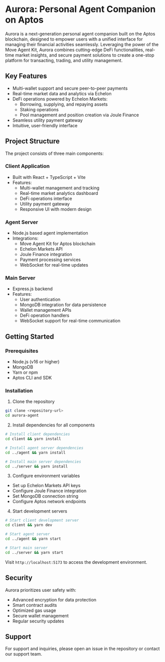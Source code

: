 # Aurora: Personal Agent Companion on Aptos

Aurora is a next-generation personal agent companion built on the Aptos blockchain, designed to empower users with a unified interface for managing their financial activities seamlessly. Leveraging the power of the Move Agent Kit, Aurora combines cutting-edge DeFi functionalities, real-time market insights, and secure payment solutions to create a one-stop platform for transacting, trading, and utility management.

## Key Features

- Multi-wallet support and secure peer-to-peer payments
- Real-time market data and analytics via Echelon
- DeFi operations powered by Echelon Markets:
  - Borrowing, supplying, and repaying assets
  - Staking operations
  - Pool management and position creation via Joule Finance
- Seamless utility payment gateway
- Intuitive, user-friendly interface

## Project Structure

The project consists of three main components:

### Client Application
- Built with React + TypeScript + Vite
- Features:
  - Multi-wallet management and tracking
  - Real-time market analytics dashboard
  - DeFi operations interface
  - Utility payment gateway
  - Responsive UI with modern design

### Agent Server
- Node.js based agent implementation
- Integrations:
  - Move Agent Kit for Aptos blockchain
  - Echelon Markets API
  - Joule Finance integration
  - Payment processing services
  - WebSocket for real-time updates

### Main Server
- Express.js backend
- Features:
  - User authentication
  - MongoDB integration for data persistence
  - Wallet management APIs
  - DeFi operation handlers
  - WebSocket support for real-time communication

## Getting Started

### Prerequisites
- Node.js (v16 or higher)
- MongoDB
- Yarn or npm
- Aptos CLI and SDK

### Installation

1. Clone the repository
```bash
git clone <repository-url>
cd aurora-agent
```

2. Install dependencies for all components
```bash
# Install client dependencies
cd client && yarn install

# Install agent server dependencies
cd ../agent && yarn install

# Install main server dependencies
cd ../server && yarn install
```

3. Configure environment variables
- Set up Echelon Markets API keys
- Configure Joule Finance integration
- Set MongoDB connection string
- Configure Aptos network endpoints

4. Start development servers
```bash
# Start client development server
cd client && yarn dev

# Start agent server
cd ../agent && yarn start

# Start main server
cd ../server && yarn start
```

Visit `http://localhost:5173` to access the development environment.

## Security

Aurora prioritizes user safety with:
- Advanced encryption for data protection
- Smart contract audits
- Optimized gas usage
- Secure wallet management
- Regular security updates

## Support

For support and inquiries, please open an issue in the repository or contact our support team.
